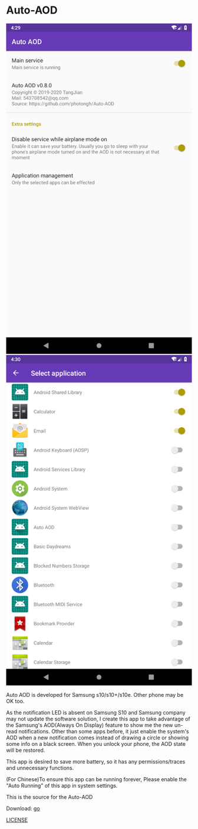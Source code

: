 # Auto-AOD

![screenshot1](./screenshot/device-2019-05-29-162958.png) ![screenshot1](./screenshot/device-2019-05-29-163043.png) 

Auto AOD is developed for Samsung s10/s10+/s10e. Other phone may be OK too.

As the notification LED is absent on Samsung S10 and Samsung company may not update the software solution, I 
create this app to take advantage of the Samsung's AOD(Always On Display) feature to show me the new un-read 
notifications. Other than some apps before, it just enable the system's AOD when a new notification comes
instead of drawing a circle or showing some info on a black screen. When you unlock your phone, the AOD state 
will be restored. 

This app is desired to save more battery, so it has any permissions/traces and unnecessary functions. 

(For Chinese)To ensure this app can be running forever, Please enable the "Auto Running" of this app
 in system settings.

This is the source for the Auto-AOD

Download: [go](./LICENSE)

[LICENSE](./LICENSE)

